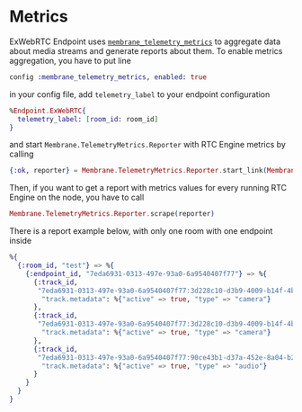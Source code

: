 # Metrics

ExWebRTC Endpoint uses [`membrane_telemetry_metrics`](https://github.com/membraneframework/membrane_telemetry_metrics) to aggregate data about media streams and generate reports about them.
To enable metrics aggregation, you have to put line 

```elixir
config :membrane_telemetry_metrics, enabled: true
```

in your config file, add `telemetry_label` to your endpoint configuration

```elixir
%Endpoint.ExWebRTC{
  telemetry_label: [room_id: room_id]
}
```

and start `Membrane.TelemetryMetrics.Reporter` with RTC Engine metrics by calling

```elixir 
{:ok, reporter} = Membrane.TelemetryMetrics.Reporter.start_link(Membrane.RTC.Engine.Endpoint.ExWebRTC.Metrics.metrics())
```

Then, if you want to get a report with metrics values for every running RTC Engine on the node, you have to call
```elixir
Membrane.TelemetryMetrics.Reporter.scrape(reporter)
```

There is a report example below, with only one room with one endpoint inside
```elixir
%{
  {:room_id, "test"} => %{
    {:endpoint_id, "7eda6931-0313-497e-93a0-6a9540407f77"} => %{
      {:track_id,
       "7eda6931-0313-497e-93a0-6a9540407f77:3d228c10-d3b9-4009-b14f-4b0f2b89f7ba:l"} => %{
        "track.metadata": %{"active" => true, "type" => "camera"}
      },
      {:track_id,
       "7eda6931-0313-497e-93a0-6a9540407f77:3d228c10-d3b9-4009-b14f-4b0f2b89f7ba:m"} => %{
        "track.metadata": %{"active" => true, "type" => "camera"}
      },
      {:track_id,
       "7eda6931-0313-497e-93a0-6a9540407f77:90ce43b1-d37a-452e-8a04-b2883e7d54dc:"} => %{
        "track.metadata": %{"active" => true, "type" => "audio"}
      }
    }
  }
}
```

